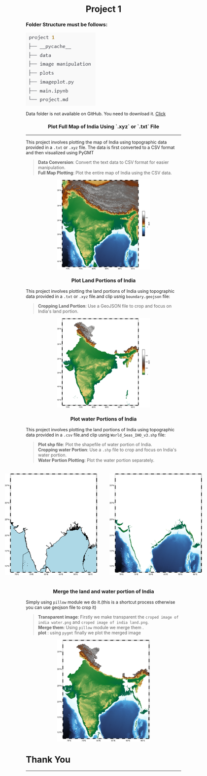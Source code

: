 <h1 align="center">Project 1</h1>

### Folder Structure must be follows:

<!-- ![Folder Structure](./rough/image.png) -->

<img src="./rough/image.png" alt="Folder Structure">

<p>Data folder is not available on GitHub. You need to download it.
<a href="https://drive.google.com/drive/folders/185s6GPg_lCsxFv08o4BXslnWhguH9wIt?usp=drive_link">Click</a>
</p>

<h3 align = "center" >Plot Full Map of India Using `.xyz` or `.txt` File</h3>

---

This project involves plotting the map of India using topographic data provided in a `.txt` or `.xyz` file. The data is first converted to a CSV format and then visualized using PyGMT



> **Data Conversion**: Convert the text data to CSV format for easier manipulation.</br>
> **Full Map Plotting**: Plot the entire map of India using the CSV data.</br>

<div style="text-align: center;">
    <img src="./plots/Full%20image%20of%20india%20Topography.png" alt="Full Map of India Topography" width="300px">
</div>
<!-- --------------------------------------------------------- -->
<h3 align = "center" >Plot Land Portions of India</h3>

This project involves plotting the land portions of India using topographic data provided in a `.txt` or `.xyz` file.and clip usnig `boundary.geojson` file:

> **Cropping Land Portion**: Use a GeoJSON file to crop and focus on India's land portion.
<!-- 2. **Water Portion Plotting**: Plot the water portion separately. -->
<!-- 3. **Shapefile Integration**: Integrate shapefiles to enhance the map with additional geographical features. -->
<!-- 4. **Merging Plots**: Merge the land and water plots together. (Note: Nepal, China, Bhutan, and Bangladesh are not included in the plot.) -->
<div style="text-align: center;">
    <img src="./plots/croped%20image%20of%20india%20land.png" alt="Full Map of India Topography" width="300px">
</div>
<!-- -------------------------------------------------------------- -->
<h3 align = "center" >Plot water Portions of India</h3>

This project involves plotting the land portions of India using topographic data provided in a `.csv` file.and clip usnig `World_Seas_IHO_v3.shp` file:

> **Plot shp file**: Plot the shapefile of water portion of India.</br>
> **Cropping water Portion**: Use a `.shp` file to crop and focus on India's water portion.</br>
> **Water Portion Plotting**: Plot the water portion separately.
<!-- 3. **Shapefile Integration**: Integrate shapefiles to enhance the map with additional geographical features. -->
<!-- 4. **Merging Plots**: Merge the land and water plots together. (Note: Nepal, China, Bhutan, and Bangladesh are not included in the plot.) -->

<div style="text-align: center;justify-content:center; display:flex;width:300px;  margin: 0 auto;">
    <img style="padding:20px" src="./plots/croped image of india water.png" alt="water shape" width = "300px">
    <img style="padding:20px" src="./rough/output.png" alt="land" width = "300px">
</div>
<!-- ---------------------------------------------------------------------------------------------------------------------- -->
<h3 align = "center" >Merge the land and water portion of India</h3>

Simply using `pillow` module we do it.(this is a shortcut process otherwise you can use geojson file to crop it)

> **Transparent image**: Firstly we make transparent the `croped image of india water.png` and `croped image of india land.png`.</br>
>**Merge them**: Using `pillow` module we merge them .</br>
>**plot** : using `pygmt` finally we plot the merged image</br>

<div style="text-align: center; width:300px; margin: 0 auto;">
    <img src="./rough/merged.png" alt="land" width="300px">
</div>

<h1>Thank You </h1>


---

